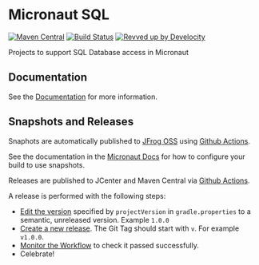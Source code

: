 # Micronaut SQL

[![Maven Central](https://img.shields.io/maven-central/v/io.micronaut.sql/micronaut-sql-bom.svg?label=Maven%20Central)](https://search.maven.org/search?q=g:%22io.micronaut.sql%22%20AND%20a:%22micronaut-sql-bom%22)
[![Build Status](https://github.com/micronaut-projects/micronaut-sql/workflows/Java%20CI/badge.svg)](https://github.com/micronaut-projects/micronaut-sql/actions)
[![Revved up by Develocity](https://img.shields.io/badge/Revved%20up%20by-Develocity-06A0CE?logo=Gradle&labelColor=02303A)](https://ge.micronaut.io/scans)

Projects to support SQL Database access in Micronaut

## Documentation

See the [Documentation](https://micronaut-projects.github.io/micronaut-sql/latest/guide) for more information.

## Snapshots and Releases

Snaphots are automatically published to [JFrog OSS](https://oss.jfrog.org/artifactory/oss-snapshot-local/) using [Github Actions](https://github.com/micronaut-projects/micronaut-sql/actions).

See the documentation in the [Micronaut Docs](https://docs.micronaut.io/latest/guide/index.html#usingsnapshots) for how to configure your build to use snapshots.

Releases are published to JCenter and Maven Central via [Github Actions](https://github.com/micronaut-projects/micronaut-sql/actions).

A release is performed with the following steps:

- [Edit the version](https://github.com/micronaut-projects/micronaut-sql/edit/master/gradle.properties) specified by `projectVersion` in `gradle.properties` to a semantic, unreleased version. Example `1.0.0`
- [Create a new release](https://github.com/micronaut-projects/micronaut-sql/releases/new). The Git Tag should start with `v`. For example `v1.0.0`.
- [Monitor the Workflow](https://github.com/micronaut-projects/micronaut-sql/actions?query=workflow%3ARelease) to check it passed successfully.
- Celebrate!